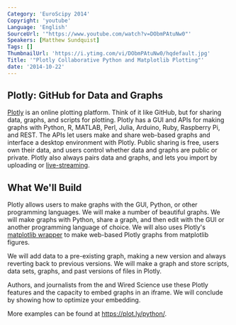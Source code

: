 ```yaml
---
Category: 'EuroScipy 2014'
Copyright: 'youtube'
Language: 'English'
SourceUrl: '"https://www.youtube.com/watch?v=DObmPAtuNw0"'
Speakers: [Matthew Sundquist]
Tags: []
ThumbnailUrl: 'https://i.ytimg.com/vi/DObmPAtuNw0/hqdefault.jpg'
Title: '"Plotly Collaborative Python and Matplotlib Plotting"'
date: '2014-10-22'
---
```

## Plotly: GitHub for Data and Graphs

[Plotly](https://plot.ly/) is an online plotting platform. Think of it like GitHub, but for sharing data, graphs, and scripts for plotting. Plotly has a GUI and APIs for making graphs with Python, R, MATLAB, Perl, Julia, Arduino, Ruby, Raspberry Pi, and REST. The APIs let users make and share web-based graphs and interface a desktop environment with Plotly. Public sharing is free, users own their data, and users control whether data and graphs are public or private. Plotly also always pairs data and graphs, and lets you import by uploading or [live-streaming](https://github.com/plotly/Streaming-Demos).

## What We'll Build

Plotly allows users to make graphs with the GUI, Python, or other programming languages. We will make a number of beautiful graphs. We will make graphs with Python, share a graph, and then edit with the GUI or another programming language of choice. We will also uses Plotly's [matplotlib wrapper](http://nbviewer.ipython.org/github/plotly/IPython-plotly/blob/master/See%20more/Plotly%20and%20mpld3.ipynb) to make web-based Plotly graphs from matplotlib figures.

We will add data to a pre-existing graph, making a new version and always reverting back to previous versions. We will make a graph and store scripts, data sets, graphs, and past versions of files in Plotly.

Authors, and journalists from the and Wired Science use these Plotly features and the capacity to embed graphs in an iframe. We will conclude by showing how to optimize your embedding.

More examples can be found at <https://plot.ly/python/>.